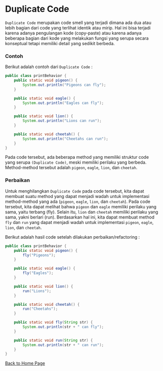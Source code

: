 # Duplicate Code

`Duplicate Code` merupakan code smell yang terjadi dimana ada dua atau lebih bagian dari code yang terlihat identik atau mirip. Hal ini bisa terjadi karena adanya pengulangan kode (copy-paste) atau karena adanya beberapa bagian dari kode yang melakukan fungsi yang serupa secara konseptual tetapi memiliki detail yang sedikit berbeda.

### Contoh

Berikut adalah contoh dari `Duplicate Code` :

```java
public class printBehavior {
	public static void pigeon() {
		System.out.println("Pigeons can fly");
	}

	public static void eagle() {
		System.out.println("Eagles can fly");
	}

	public static void lion() {
		System.out.println("Lions can run");
	}

	public static void cheetah() {
		System.out.println("Cheetahs can run");
	}
}
```

Pada code tersebut, ada beberapa method yang memiliki struktur code yang serupa `(Duplicate Code)`, meski memiliki perilaku yang berbeda. Method-method tersebut adalah `pigeon`, `eagle`, `lion`, dan `cheetah`.

### Perbaikan

Untuk menghilangkan `Duplicate Code` pada code tersebut, kita dapat membuat suatu method yang dapat menjadi wadah untuk implementasi method-method yang ada (`pigeon`, `eagle`, `lion`, dan `cheetah`). Pada code tersebut, kita dapat melihat bahwa `pigeon` dan `eagle` memiliki perilaku yang sama, yaitu terbang (fly). Selain itu, `lion` dan `cheetah` memiliki perilaku yang sama, yakni berlari (run). Berdasarkan hal ini, kita dapat membuat method `fly` dan `run` yang dapat menjadi wadah untuk implementasi `pigeon`, `eagle`, `lion`, dan `cheetah`.

Berikut adalah hasil code setelah dilakukan perbaikan/refactoring :

```java
public class printBehavior {
	public static void pigeon() {
		fly("Pigeons");
	}

	public static void eagle() {
		fly("Eagles");
	}

	public static void lion() {
		run("Lions");
	}

	public static void cheetah() {
		run("Cheetahs");
	}

	public static void fly(String str) {
		System.out.println(str + " can fly");
	}

	public static void run(String str) {
		System.out.println(str + " can run");
	}
}
```

[Back to Home Page](https://jonathanchr1.github.io/code-re/)
